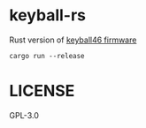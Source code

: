 # keyball-rs

Rust version of [keyball46 firmware](https://github.com/Yowkees/keyball)

```
cargo run --release
```

# LICENSE

GPL-3.0

